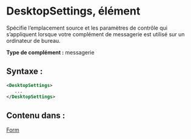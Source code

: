 
# <a name="desktopsettings-element"></a>DesktopSettings, élément
Spécifie l’emplacement source et les paramètres de contrôle qui s’appliquent lorsque votre complément de messagerie est utilisé sur un ordinateur de bureau.

 **Type de complément :** messagerie


## <a name="syntax:"></a>Syntaxe :


```XML
<DesktopSettings>
   ...
</DesktopSettings>
```


## <a name="contained-in:"></a>Contenu dans :

[Form](../../reference/manifest/form.md)


